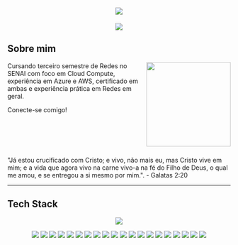 <h1 align= "center">
  <img src="https://capsule-render.vercel.app/api?type=waving&height=300&color=4169E1&text=Davi%20Santos&reversal=true&fontColor=FFFFFFFF&section=header&animation=blinking">
</h1>

<p align= "center">
  <img src="https://readme-typing-svg.herokuapp.com?font=Fira+Code&size=16&pause=1000&width=435&lines=Cloud+Engineer+%7C+Cloud+Systems+Administrator">
</p>

## Sobre mim

<img align="right" height="190" src="https://i.pinimg.com/originals/c6/09/4c/c6094c95db35eb8c9cebbc354a91ef3a.gif">

Cursando terceiro semestre de Redes no SENAI com foco em Cloud Compute, experiência em Azure e AWS, certificado em ambas 
e experiência prática em Redes em geral.

Conecte-se comigo!

<br><br><br><br>

"Já estou crucificado com Cristo; e vivo, não mais eu, mas Cristo vive em mim;
e a vida que agora vivo na carne vivo-a na fé do Filho de Deus, o qual me amou, e se entregou a si mesmo por mim.". - Galatas 2:20

---

## Tech Stack

<p align="center">
  <img src="https://skillcons.dev/icons?
    i=arduino,aws,azure,c,debian,git,github,gmail,grafana,html,linux,mysql,nginx,ubuntu,windows,">
</p>

<p align="center">
<img src="https://img.shields.io/badge/ChatGPT-74aa9c?logo=openai&logoColor=white">
<img src="https://img.shields.io/badge/Google%20Gemini-886FBF?logo=googlegemini&logoColor=fff">
<img src="https://img.shields.io/badge/Google%20Chrome-4285F4?logo=GoogleChrome&logoColor=white">
<img src="https://img.shields.io/badge/Google%20Drive-4285F4?logo=googledrive&logoColor=fff">
<img src="https://img.shields.io/badge/AWS-%23FF9900.svg?logo=amazon-web-services&logoColor=white">
<img src="https://custom-icon-badges.demolab.com/badge/Microsoft%20Azure-0089D6?logo=msazure&logoColor=white">
<img src="https://img.shields.io/badge/Miro-050038?logo=miro&logoColor=fff">
<img src="https://img.shields.io/badge/Trello-0052CC?logo=trello&logoColor=fff">
<img src="https://img.shields.io/badge/MariaDB-003545?logo=mariadb&logoColor=white">
<img src="https://img.shields.io/badge/MySQL-4479A1?logo=mysql&logoColor=fff">
<img src="https://img.shields.io/badge/DynamoDB-4053D6?logo=amazondynamodb&logoColor=fff">
<img src="https://img.shields.io/badge/Android-3DDC84?logo=android&logoColor=white">
<img src="https://img.shields.io/badge/Debian-A81D33?logo=debian&logoColor=fff">
<img src="https://img.shields.io/badge/Linux-FCC624?logo=linux&logoColor=black">
<img src="https://img.shields.io/badge/Ubuntu-E95420?logo=ubuntu&logoColor=white">
<img src="https://custom-icon-badges.demolab.com/badge/Windows-0078D6?logo=windows11&logoColor=white">
<img src="https://img.shields.io/badge/C-00599C?logo=c&logoColor=white">
<img src="https://img.shields.io/badge/HTML-%23E34F26.svg?logo=html5&logoColor=white">
<img src="https://img.shields.io/badge/GitHub-%23121011.svg?logo=github&logoColor=white">
<img src="https://custom-icon-badges.demolab.com/badge/LinkedIn-0A66C2?logo=linkedin-white&logoColor=fff">
</p>
